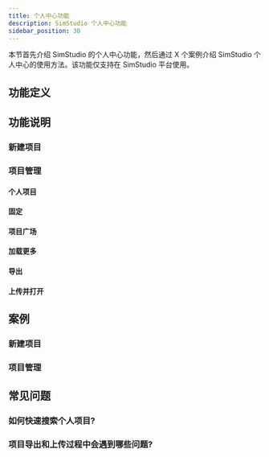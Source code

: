 ```yaml
---
title: 个人中心功能
description: SimStudio 个人中心功能
sidebar_position: 30
---
```


本节首先介绍 SimStudio 的个人中心功能，然后通过 X 个案例介绍 SimStudio 个人中心的使用方法。该功能仅支持在 SimStudio 平台使用。

## 功能定义

## 功能说明

### 新建项目

### 项目管理

#### 个人项目

#### 固定

#### 项目广场

#### 加载更多

#### 导出

#### 上传并打开

## 案例

### 新建项目

### 项目管理

## 常见问题

### 如何快速搜索个人项目?

### 项目导出和上传过程中会遇到哪些问题?